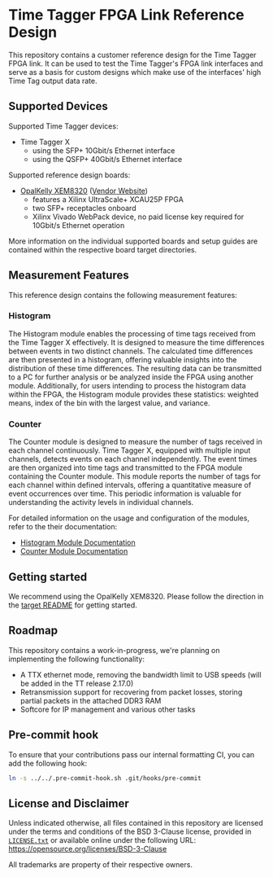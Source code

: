 # Time Tagger FPGA Link Reference Design

This repository contains a customer reference design for the Time Tagger FPGA
link. It can be used to test the Time Tagger's FPGA link interfaces and serve as
a basis for custom designs which make use of the interfaces' high Time Tag
output data rate.

## Supported Devices

Supported Time Tagger devices:

- Time Tagger X
  - using the SFP+ 10Gbit/s Ethernet interface
  - using the QSFP+ 40Gbit/s Ethernet interface

Supported reference design boards:

- [OpalKelly XEM8320](./target/opalkelly-xem8320) ([Vendor Website](https://opalkelly.com/products/xem8320/))
  - features a Xilinx UltraScale+ XCAU25P FPGA
  - two SFP+ receptacles onboard
  - Xilinx Vivado WebPack device, no paid license key required for 10Gbit/s Ethernet operation

More information on the individual supported boards and setup guides are
contained within the respective board target directories.

## Measurement Features

This reference design contains the following measurement features:

### Histogram

The Histogram module enables the processing of time tags received from the Time Tagger X effectively. It is designed to measure the time differences between events in two distinct channels. The calculated time differences are then presented in a histogram, offering valuable insights into the distribution of these time differences. The resulting data can be transmitted to a PC for further analysis or be analyzed inside the FPGA using another module. Additionally, for users intending to process the histogram data within the FPGA, the Histogram module provides these statistics: weighted means, index of the bin with the largest value, and variance.

### Counter

The Counter module is designed to measure the number of tags received in each channel continuously. Time Tagger X, equipped with multiple input channels, detects events on each channel independently. The event times are then organized into time tags and transmitted to the FPGA module containing the Counter module. This module reports the number of tags for each channel within defined intervals, offering a quantitative measure of event occurrences over time. This periodic information is valuable for understanding the activity levels in individual channels.

For detailed information on the usage and configuration of the modules, refer to the their documentation:

- [Histogram Module Documentation](histogram.md)
- [Counter Module Documentation](counter.md)

## Getting started

We recommend using the OpalKelly XEM8320. Please follow the direction in the
[target README](./target/opalkelly-xem8320/README.md) for getting started.

## Roadmap

This repository contains a work-in-progress, we're planning on implementing the following functionality:

- A TTX ethernet mode, removing the bandwidth limit to USB speeds (will be added in the TT release 2.17.0)
- Retransmission support for recovering from packet losses, storing partial packets in the attached DDR3 RAM
- Softcore for IP management and various other tasks

## Pre-commit hook

To ensure that your contributions pass our internal formatting CI, you can add the following hook:

``` sh
ln -s ../../.pre-commit-hook.sh .git/hooks/pre-commit
```

## License and Disclaimer

Unless indicated otherwise, all files contained in this repository are licensed
under the terms and conditions of the BSD 3-Clause license, provided in
[`LICENSE.txt`](./LICENSE.txt) or available online under the following URL:
<https://opensource.org/licenses/BSD-3-Clause>

All trademarks are property of their respective owners.
